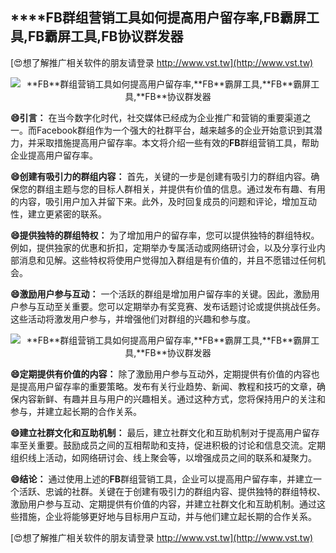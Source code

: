 ## ****FB**群组营销工具如何提高用户留存率,**FB**霸屏工具,**FB**霸屏工具,**FB**协议群发器**

[😍想了解推广相关软件的朋友请登录 http://www.vst.tw](http://www.vst.tw)

 <center><img src="https://vst.tw/MP4/tuiguang/png/0.png" alt="**FB**群组营销工具如何提高用户留存率,**FB**霸屏工具,**FB**霸屏工具,**FB**协议群发器"></center>

**😄引言：**
在当今数字化时代，社交媒体已经成为企业推广和营销的重要渠道之一。而Facebook群组作为一个强大的社群平台，越来越多的企业开始意识到其潜力，并采取措施提高用户留存率。本文将介绍一些有效的**FB**群组营销工具，帮助企业提高用户留存率。

**😄创建有吸引力的群组内容：**
首先，关键的一步是创建有吸引力的群组内容。确保您的群组主题与您的目标人群相关，并提供有价值的信息。通过发布有趣、有用的内容，吸引用户加入并留下来。此外，及时回复成员的问题和评论，增加互动性，建立更紧密的联系。

**😄提供独特的群组特权：**
为了增加用户的留存率，您可以提供独特的群组特权。例如，提供独家的优惠和折扣，定期举办专属活动或网络研讨会，以及分享行业内部消息和见解。这些特权将使用户觉得加入群组是有价值的，并且不愿错过任何机会。

**😄激励用户参与互动：**
一个活跃的群组是增加用户留存率的关键。因此，激励用户参与互动至关重要。您可以定期举办有奖竞赛、发布话题讨论或提供挑战任务。这些活动将激发用户参与，并增强他们对群组的兴趣和参与度。

 <center><img src="https://vst.tw/MP4/tuiguang/png/3.png" alt="**FB**群组营销工具如何提高用户留存率,**FB**霸屏工具,**FB**霸屏工具,**FB**协议群发器"></center>

**😄定期提供有价值的内容：**
除了激励用户参与互动外，定期提供有价值的内容也是提高用户留存率的重要策略。发布有关行业趋势、新闻、教程和技巧的文章，确保内容新鲜、有趣并且与用户的兴趣相关。通过这种方式，您将保持用户的关注和参与，并建立起长期的合作关系。

**😄建立社群文化和互助机制：**
最后，建立社群文化和互助机制对于提高用户留存率至关重要。鼓励成员之间的互相帮助和支持，促进积极的讨论和信息交流。定期组织线上活动，如网络研讨会、线上聚会等，以增强成员之间的联系和凝聚力。

**😄结论：**
通过使用上述的**FB**群组营销工具，企业可以提高用户留存率，并建立一个活跃、忠诚的社群。关键在于创建有吸引力的群组内容、提供独特的群组特权、激励用户参与互动、定期提供有价值的内容，并建立社群文化和互助机制。通过这些措施，企业将能够更好地与目标用户互动，并与他们建立起长期的合作关系。

[😍想了解推广相关软件的朋友请登录 http://www.vst.tw](http://www.vst.tw)



